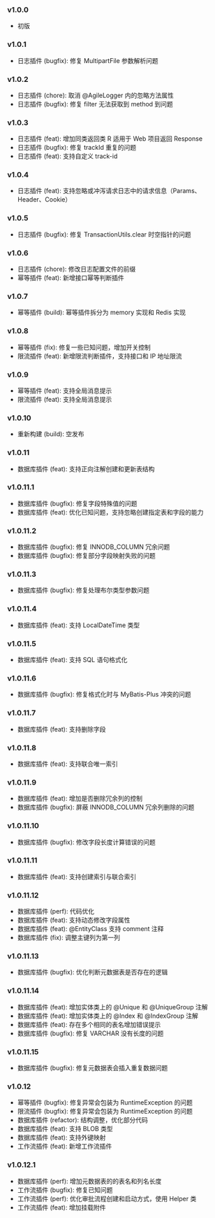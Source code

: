 ### v1.0.0
- 初版 
### v1.0.1
- 日志插件 (bugfix): 修复 MultipartFile 参数解析问题
### v1.0.2
- 日志插件 (chore): 取消 @AgileLogger 内的忽略方法属性
- 日志插件 (bugfix): 修复 filter 无法获取到 method 到问题
### v1.0.3
- 日志插件 (feat): 增加同类返回类 R 适用于 Web 项目返回 Response
- 日志插件 (bugfix): 修复 trackId 重复的问题
- 日志插件 (feat): 支持自定义 track-id
### v1.0.4
- 日志插件 (feat): 支持忽略或冲泻请求日志中的请求信息（Params、Header、Cookie）
### v1.0.5
- 日志插件 (bugfix): 修复 TransactionUtils.clear 时空指针的问题
### v1.0.6
- 日志插件 (chore): 修改日志配置文件的前缀
- 幂等插件 (feat): 新增接口幂等判断插件
### v1.0.7
- 幂等插件 (build): 幂等插件拆分为 memory 实现和 Redis 实现
### v1.0.8
- 幂等插件 (fix): 修复一些已知问题，增加开关控制
- 限流插件 (feat): 新增限流判断插件，支持接口和 IP 地址限流
### v1.0.9
- 幂等插件 (feat): 支持全局消息提示
- 限流插件 (feat): 支持全局消息提示
### v1.0.10
- 重新构建 (build): 空发布
### v1.0.11
- 数据库插件 (feat): 支持正向注解创建和更新表结构
### v1.0.11.1
- 数据库插件 (bugfix): 修复字段特殊值的问题
- 数据库插件 (feat): 优化已知问题，支持忽略创建指定表和字段的能力
### v1.0.11.2
- 数据库插件 (bugfix): 修复 INNODB_COLUMN 冗余问题
- 数据库插件 (bugfix): 修复部分字段映射失败的问题
### v1.0.11.3
- 数据库插件 (bugfix): 修复处理布尔类型参数问题
### v1.0.11.4
- 数据库插件 (feat): 支持 LocalDateTime 类型
### v1.0.11.5
- 数据库插件 (feat): 支持 SQL 语句格式化
### v1.0.11.6
- 数据库插件 (bugfix): 修复格式化时与 MyBatis-Plus 冲突的问题
### v1.0.11.7
- 数据库插件 (feat): 支持删除字段
### v1.0.11.8
- 数据库插件 (feat): 支持联合唯一索引
### v1.0.11.9
- 数据库插件 (feat): 增加是否删除冗余列的控制
- 数据库插件 (bugfix): 屏蔽 INNODB_COLUMN 冗余列删除的问题
### v1.0.11.10
- 数据库插件 (bugfix): 修改字段长度计算错误的问题
### v1.0.11.11
- 数据库插件 (feat): 支持创建索引与联合索引
### v1.0.11.12
- 数据库插件 (perf): 代码优化
- 数据库插件 (feat): 支持动态修改字段属性
- 数据库插件 (feat): @EntityClass 支持 comment 注释
- 数据库插件 (fix): 调整主键列为第一列
### v1.0.11.13
- 数据库插件 (bugfix): 优化判断元数据表是否存在的逻辑
### v1.0.11.14
- 数据库插件 (feat): 增加实体类上的 @Unique 和 @UniqueGroup 注解
- 数据库插件 (feat): 增加实体类上的 @Index 和 @IndexGroup 注解
- 数据库插件 (feat): 存在多个相同的表名增加错误提示
- 数据库插件 (bugfix): 修复 VARCHAR 没有长度的问题
### v1.0.11.15
- 数据库插件 (bugfix): 修复元数据表会插入重复数据问题
### v1.0.12
- 幂等插件 (bugfix): 修复异常会包装为 RuntimeException 的问题
- 限流插件 (bugfix): 修复异常会包装为 RuntimeException 的问题
- 数据库插件 (refactor): 结构调整，优化部分代码
- 数据库插件 (feat): 支持 BLOB 类型
- 数据库插件 (feat): 支持外键映射
- 工作流插件 (feat): 新增工作流插件
### v1.0.12.1
- 数据库插件 (perf): 增加元数据表的的表名和列名长度
- 工作流插件 (bugfix): 修复已知问题
- 工作流插件 (perf): 优化审批流程创建和启动方式，使用 Helper 类
- 工作流插件 (feat): 增加挂载附件
